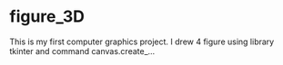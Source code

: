 # figure_3D
This is my first computer graphics project. I drew 4 figure using library tkinter and command canvas.create_...
